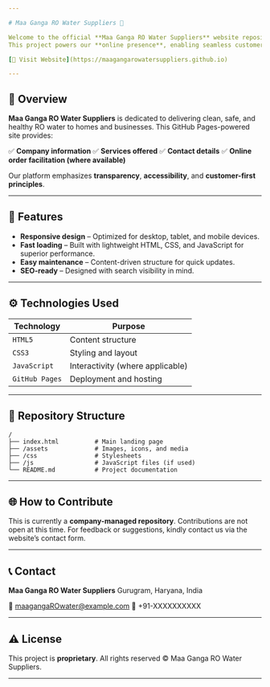 ```yaml
---

# Maa Ganga RO Water Suppliers 🌊

Welcome to the official **Maa Ganga RO Water Suppliers** website repository.
This project powers our **online presence**, enabling seamless customer interaction and promoting our reliable water supply services.

[🔗 Visit Website](https://maagangarowatersuppliers.github.io)

---
```


## 📌 Overview

**Maa Ganga RO Water Suppliers** is dedicated to delivering clean, safe, and healthy RO water to homes and businesses.
This GitHub Pages-powered site provides:

✅ **Company information**
✅ **Services offered**
✅ **Contact details**
✅ **Online order facilitation (where available)**

Our platform emphasizes **transparency**, **accessibility**, and **customer-first principles**.

---

## 🚀 Features

* **Responsive design** – Optimized for desktop, tablet, and mobile devices.
* **Fast loading** – Built with lightweight HTML, CSS, and JavaScript for superior performance.
* **Easy maintenance** – Content-driven structure for quick updates.
* **SEO-ready** – Designed with search visibility in mind.

---

## ⚙️ Technologies Used

| Technology     | Purpose                          |
| -------------- | -------------------------------- |
| `HTML5`        | Content structure                |
| `CSS3`         | Styling and layout               |
| `JavaScript`   | Interactivity (where applicable) |
| `GitHub Pages` | Deployment and hosting           |

---

## 📂 Repository Structure

```
/
├── index.html          # Main landing page
├── /assets             # Images, icons, and media
├── /css                # Stylesheets
├── /js                 # JavaScript files (if used)
└── README.md           # Project documentation
```

---

## 🌐 How to Contribute

This is currently a **company-managed repository**. Contributions are not open at this time.
For feedback or suggestions, kindly contact us via the website’s contact form.

---

## 📞 Contact

**Maa Ganga RO Water Suppliers**
Gurugram, Haryana, India

📧 [maagangaROwater@example.com](mailto:maagangaROwater@example.com)
📱 +91-XXXXXXXXXX

---

## ⚠️ License

This project is **proprietary**.
All rights reserved © Maa Ganga RO Water Suppliers.

---
